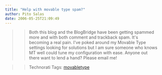 ```yaml
---
title: "Help with movable type spam?"
author: Pito Salas
date: 2006-05-25T21:09:49
---
```



>>

>> Both this blog and the BlogBridge have been getting spammed more and with
both comment and trackback spam. It's becoming a real pain. I've poked around
my Movable Type settings looking for solutions but I am sure someone who knows
MT well could tune my configuration with ease. Anyone out there want to lend a
hand? Please email me!

>>

>> Technorati Tags: [movabletype](<http://www.technorati.com/tag/movabletype>)


